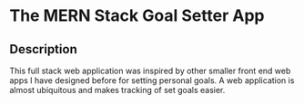 # The MERN Stack Goal Setter App
## Description
This full stack web application was inspired by other smaller front end web apps I have designed before for setting personal goals. 
A web application is almost ubiquitous and makes tracking of set goals easier.
